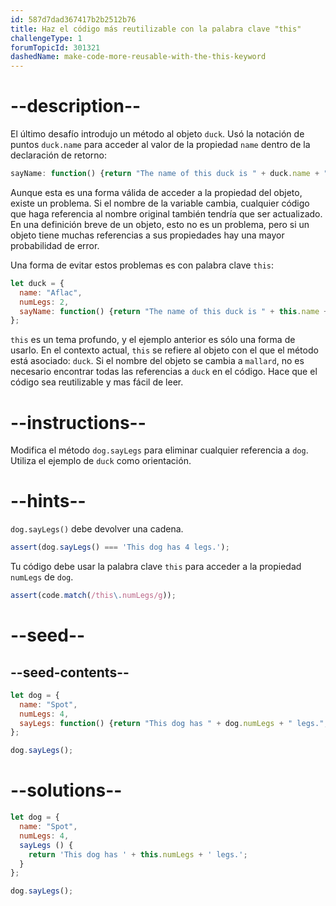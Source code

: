 ```yaml
---
id: 587d7dad367417b2b2512b76
title: Haz el código más reutilizable con la palabra clave "this"
challengeType: 1
forumTopicId: 301321
dashedName: make-code-more-reusable-with-the-this-keyword
---
```


# --description--

El último desafío introdujo un método al objeto `duck`. Usó la notación de puntos `duck.name` para acceder al valor de la propiedad `name` dentro de la declaración de retorno:

```js
sayName: function() {return "The name of this duck is " + duck.name + ".";}
```

Aunque esta es una forma válida de acceder a la propiedad del objeto, existe un problema. Si el nombre de la variable cambia, cualquier código que haga referencia al nombre original también tendría que ser actualizado. En una definición breve de un objeto, esto no es un problema, pero si un objeto tiene muchas referencias a sus propiedades hay una mayor probabilidad de error.

Una forma de evitar estos problemas es con palabra clave `this`:

```js
let duck = {
  name: "Aflac",
  numLegs: 2,
  sayName: function() {return "The name of this duck is " + this.name + ".";}
};
```

`this` es un tema profundo, y el ejemplo anterior es sólo una forma de usarlo. En el contexto actual, `this` se refiere al objeto con el que el método está asociado: `duck`. Si el nombre del objeto se cambia a `mallard`, no es necesario encontrar todas las referencias a `duck` en el código. Hace que el código sea reutilizable y mas fácil de leer.

# --instructions--

Modifica el método `dog.sayLegs` para eliminar cualquier referencia a `dog`. Utiliza el ejemplo de `duck` como orientación.

# --hints--

`dog.sayLegs()` debe devolver una cadena.

```js
assert(dog.sayLegs() === 'This dog has 4 legs.');
```

Tu código debe usar la palabra clave `this` para acceder a la propiedad `numLegs` de `dog`.

```js
assert(code.match(/this\.numLegs/g));
```

# --seed--

## --seed-contents--

```js
let dog = {
  name: "Spot",
  numLegs: 4,
  sayLegs: function() {return "This dog has " + dog.numLegs + " legs.";}
};

dog.sayLegs();
```

# --solutions--

```js
let dog = {
  name: "Spot",
  numLegs: 4,
  sayLegs () {
    return 'This dog has ' + this.numLegs + ' legs.';
  }
};

dog.sayLegs();
```
